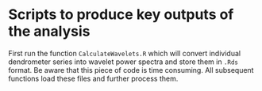 # Scripts to produce key outputs of the analysis

First run the function `CalculateWavelets.R` which will convert individual dendrometer series into wavelet power spectra and store them in `.Rds` format. Be aware that this piece of code is time consuming. All subsequent functions load these files and further process them.
